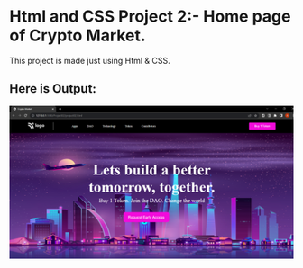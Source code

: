 # Html and CSS Project 2:- Home page of Crypto Market. 

This project is made just using Html & CSS.
## Here is Output:

![output](./output.png)